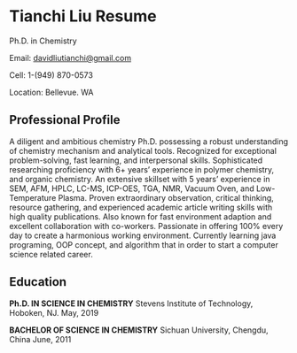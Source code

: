 # Tianchi Liu Resume

Ph.D. in Chemistry

Email: davidliutianchi@gmail.com

Cell: 1-(949) 870-0573

Location: Bellevue. WA

## Professional Profile

A diligent and ambitious chemistry Ph.D. possessing a robust understanding of chemistry mechanism and analytical tools. 
Recognized for exceptional problem-solving, fast learning, and interpersonal skills. 
Sophisticated researching proficiency with 6+ years’ experience in polymer chemistry, and organic chemistry. 
An extensive skillset with 5 years’ experience in SEM, AFM, HPLC, LC-MS, ICP-OES, TGA, NMR, Vacuum Oven, and Low-Temperature Plasma. 
Proven extraordinary observation, critical thinking, resource gathering, and experienced academic article writing skills 
with high quality publications. Also known for fast environment adaption and excellent collaboration with co-workers. 
Passionate in offering 100% every day to create a harmonious working environment. 
Currently learning java programing, OOP concept, and algorithm that in order to start a computer science related career. 

## Education

**Ph.D. IN SCIENCE IN CHEMISTRY** Stevens Institute of Technology, Hoboken, NJ.          May, 2019

**BACHELOR OF SCIENCE IN CHEMISTRY** Sichuan University, Chengdu, China          June, 2011
